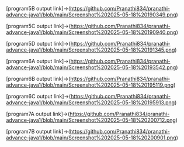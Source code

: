 















[program5B output link]->(https://github.com/Pranathi834/pranathi-advance-java1/blob/main/Screenshot%202025-05-18%20190349.png)

[program5C output link]->(https://github.com/Pranathi834/pranathi-advance-java1/blob/main/Screenshot%202025-05-18%20190940.png)

[program5D output link]->(https://github.com/Pranathi834/pranathi-advance-java1/blob/main/Screenshot%202025-05-18%20191345.png)

[program6A output link]->(https://github.com/Pranathi834/pranathi-advance-java1/blob/main/Screenshot%202025-05-18%20193542.png)

[program6B output link]->(https://github.com/Pranathi834/pranathi-advance-java1/blob/main/Screenshot%202025-05-18%20195119.png)

[program6C output link]->(https://github.com/Pranathi834/pranathi-advance-java1/blob/main/Screenshot%202025-05-18%20195913.png)

[program7A output link]->(https://github.com/Pranathi834/pranathi-advance-java1/blob/main/Screenshot%202025-05-18%20200712.png)

[program7B output link]->(https://github.com/Pranathi834/pranathi-advance-java1/blob/main/Screenshot%202025-05-18%20200901.png)













